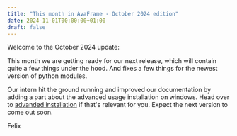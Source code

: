 ```yaml
---
title: "This month in AvaFrame - October 2024 edition"
date: 2024-11-01T00:00:00+01:00
draft: false
---
```


Welcome to the October 2024 update:

This month we are getting ready for our next release, which will contain quite a few things under the hood. 
And fixes a few things for the newest version of python modules. 

Our intern hit the ground running and improved our documentation by adding a part about the advanced 
usage installation on windows. Head over to [advanded installation](https://docs.avaframe.org/en/latest/advancedUsage.html#advanced-installation-windows) if that's relevant for you. 
Expect the next version to come out soon. 

Felix
